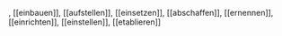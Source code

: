 , [[einbauen]], [[aufstellen]], [[einsetzen]], [[abschaffen]], [[ernennen]], [[einrichten]], [[einstellen]], [[etablieren]]